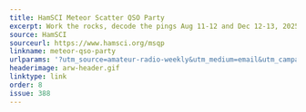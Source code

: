 ```yaml
---
title: HamSCI Meteor Scatter QSO Party
excerpt: Work the rocks, decode the pings Aug 11-12 and Dec 12-13, 2025.
source: HamSCI
sourceurl: https://www.hamsci.org/msqp
linkname: meteor-qso-party
urlparams: '?utm_source=amateur-radio-weekly&utm_medium=email&utm_campaign=newsletter'
headerimage: arw-header.gif
linktype: link
order: 8
issue: 388
---
```

